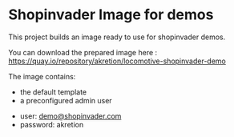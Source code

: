 # Shopinvader Image for demos

This project builds an image ready to use for shopinvader demos.

You can download the prepared image here : https://quay.io/repository/akretion/locomotive-shopinvader-demo

The image contains: 
- the default template 
- a preconfigured admin user
* user: demo@shopinvader.com
* password: akretion

